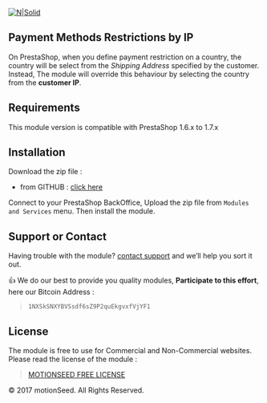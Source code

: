 [![N|Solid](https://www.motionseed.com/img/motionseed-logo_invoice-1458148604.jpg)](https://www.motionseed.com/)

## Payment Methods Restrictions by IP

On PrestaShop, when you define payment restriction on a country, the country will be select from the _Shipping Address_ specified by the customer. Instead, The module will override this behaviour by selecting the country from the **customer IP**.

## Requirements

This module version is compatible with PrestaShop 1.6.x to 1.7.x

## Installation

Download the zip file :

  - from GITHUB : [click here](https://github.com/motionseed/prestashop-bitcoinhd/archive/master.zip)
  
Connect to your PrestaShop BackOffice, Upload the zip file from `Modules and Services` menu. Then install the module.

## Support or Contact

Having trouble with the module? [contact support](https://www.motionseed.com/en/contact-us) and we’ll help you sort it out.


:thumbsup: We do our best to provide you quality modules, **Participate to this effort**, here our Bitcoin Address :
> `1NXSkSNXYBVSsdf6sZ9P2quEkgvxfVjYF1`


## License

The module is free to use for Commercial and Non-Commercial websites. Please read the license of the module :

> [MOTIONSEED FREE LICENSE](https://www.motionseed.com/en/free-license-agreement.html)

 © 2017 motionSeed. All Rights Reserved.


